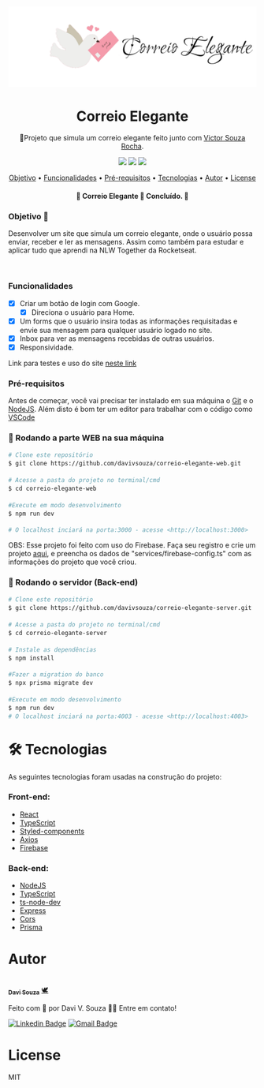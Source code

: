 
<p align="center">
  <a href="#">
    <img src="./src/assets/logo.svg" height="auto" width="auto" alt="Correio Elegante" />
  </a>
</p>

<h1 align="center">Correio Elegante</h1>
<p align="center">🚀Projeto que simula um correio elegante feito junto com <a href="https://github.com/VictorRocha-dev" target="_blank">Victor Souza Rocha</a>.</p>

<div align="center">
  <img  src="https://img.shields.io/github/issues/davivsouza/correio-elegante-web"/>
  <img  src="https://img.shields.io/github/forks/davivsouza/correio-elegante-web"/>
  <img  src="https://img.shields.io/github/stars/davivsouza/correio-elegante-web"/>
</div>

<p align="center">
 <a href="#objetivo">Objetivo</a> •
 <a href="#funcionalidades">Funcionalidades</a> • 
 <a href="#pre-req">Pré-requisitos</a> • 
 <a href="#tecnologias">Tecnologias</a> • 
 <a href="#autor">Autor</a> • 
 <a href="#license">License</a>
</p>
<h4 align="center"> 
	🚧  Correio Elegante 🚀 Concluído.  🚧
</h4>


<h3 id="objetivo">Objetivo 🎯</h3>

Desenvolver um site que simula um correio elegante, onde o usuário possa enviar, receber e ler as mensagens. Assim como também para estudar e aplicar tudo  que aprendi na NLW Together da Rocketseat. 

<br>

<h3 id="funcionalidades">Funcionalidades</h3>

- [x] Criar um botão de login com Google.
  - [x] Direciona o usuário para Home.
- [x] Um forms que o usuário insira todas as informações requisitadas e envie sua mensagem para qualquer usuário logado no site.
- [x] Inbox para ver as mensagens recebidas de outras usuários.
- [x] Responsividade.

Link para testes e uso do site [neste link](https://correio-elegante-web.vercel.app/)


<h3 id="pre-req">Pré-requisitos</h3>

Antes de começar, você vai precisar ter instalado em sua máquina o
[Git](https://git-scm.com) e o [NodeJS](https://nodejs.org/en/). Além disto é bom ter um editor para trabalhar com o código como [VSCode](https://code.visualstudio.com/)

### 🎲 Rodando a parte WEB na sua máquina

```bash
# Clone este repositório
$ git clone https://github.com/davivsouza/correio-elegante-web.git

# Acesse a pasta do projeto no terminal/cmd
$ cd correio-elegante-web

#Execute em modo desenvolvimento
$ npm run dev
 
# O localhost inciará na porta:3000 - acesse <http://localhost:3000>

```
OBS: Esse projeto foi feito com uso do Firebase. 
Faça seu registro e crie um projeto [aqui](https://console.firebase.google.com), e preencha os dados de "services/firebase-config.ts" com as informações do projeto que você criou.
### 🎲 Rodando o servidor (Back-end)

```bash
# Clone este repositório
$ git clone https://github.com/davivsouza/correio-elegante-server.git

# Acesse a pasta do projeto no terminal/cmd
$ cd correio-elegante-server

# Instale as dependências
$ npm install

#Fazer a migration do banco
$ npx prisma migrate dev

#Execute em modo desenvolvimento
$ npm run dev
# O localhost inciará na porta:4003 - acesse <http://localhost:4003>

```

<h1 id="tecnologias">🛠 Tecnologias</h1>

As seguintes tecnologias foram usadas na construção do projeto:
### Front-end:
- [React](https://pt-br.reactjs.org/)
- [TypeScript](https://www.typescriptlang.org/)
- [Styled-components](https://styled-components.com/docs)
- [Axios](https://github.com/axios/axios)
- [Firebase](https://console.firebase.google.com/)
### Back-end:
- [NodeJS](https://nodejs.org/en/)
- [TypeScript](https://www.typescriptlang.org/)
- [ts-node-dev](https://www.npmjs.com/package/ts-node-dev)
- [Express](https://expressjs.com/)
- [Cors](https://expressjs.com/en/resources/middleware/cors.html)
- [Prisma](https://www.prisma.io/)


<h1 id="autor">Autor</h1>

<a href="https://github.com/davivsouza/">
 <img style="border-radius: 50%;" src="https://media-exp1.licdn.com/dms/image/C4E03AQGLZpA0YGZtCg/profile-displayphoto-shrink_200_200/0/1649967368945?e=1655942400&v=beta&t=aleGZbV_ZmechChGAZW0g4iiaZsuuP0Dkd03mtoggfo" width="100px;" alt=""/>
 <br />
 <sub><b>Davi Souza</b></sub></a> <a href="https://github.com/davivsouza/" title="Davi V. Souza">🕊</a>



Feito com 💜 por Davi V. Souza  👋🏽 Entre em contato!

[![Linkedin Badge](https://img.shields.io/badge/-Davi-blue?style=flat-square&logo=Linkedin&logoColor=white&link=https://www.linkedin.com/in/davi-vasconcelos-souza-236170234/)](https://www.linkedin.com/in/davi-vasconcelos-souza-236170234/) 
[![Gmail Badge](https://img.shields.io/badge/-davivasconcelossouza21@gmail.com-c14438?style=flat-square&logo=Gmail&logoColor=white&link=mailto:davivasconcelossouza21@gmail.com)](mailto:davivasconcelossouza21@gmail.com)

<h1 id="license">License</h1>
MIT